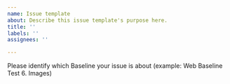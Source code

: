 ```yaml
---
name: Issue template
about: Describe this issue template's purpose here.
title: ''
labels: ''
assignees: ''

---
```


Please identify which Baseline your issue is about (example: Web Baseline Test 6. Images)
